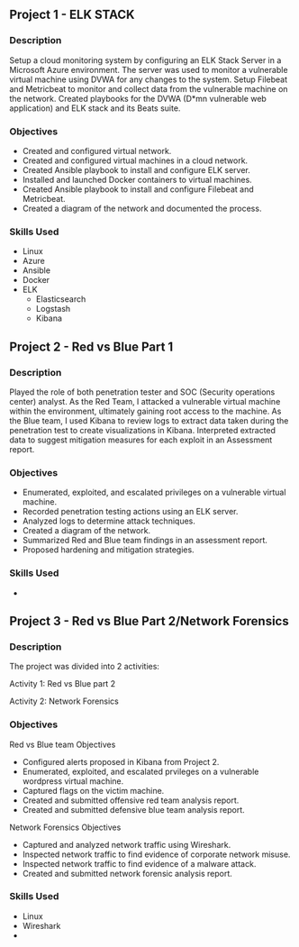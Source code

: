 ## Project 1 - ELK STACK

### Description

Setup a cloud monitoring system by configuring an ELK Stack Server in a Microsoft Azure environment. The server was used to monitor a vulnerable virtual machine using DVWA for any changes to the system. Setup Filebeat and Metricbeat to monitor and collect data from the vulnerable machine on the network. Created playbooks for the DVWA (D*mn vulnerable web application) and ELK stack and its Beats suite. 
 
### Objectives

- Created and configured virtual network.
- Created and configured virtual machines in a cloud network.
- Created Ansible playbook to install and configure ELK server.
- Installed and launched Docker containers to virtual machines.
- Created Ansible playbook to install and configure Filebeat and Metricbeat.
- Created a diagram of the network and documented the process.

### Skills Used

- Linux
- Azure
- Ansible
- Docker
- ELK
  - Elasticsearch
  - Logstash
  - Kibana

## Project 2 - Red vs Blue Part 1

### Description

Played the role of both penetration tester and SOC (Security operations center) analyst. As the Red Team, I attacked a vulnerable virtual machine within the environment, ultimately gaining root access to the machine. As the Blue team, I used Kibana to review logs to extract data taken during the penetration test to create visualizations in Kibana. Interpreted extracted data to suggest mitigation measures for each exploit in an Assessment report. 

### Objectives

- Enumerated, exploited, and escalated privileges on a vulnerable virtual machine.
- Recorded penetration testing actions using an ELK server.
- Analyzed logs to determine attack techniques.
- Created a diagram of the network.
- Summarized Red and Blue team findings in an assessment report.
- Proposed hardening and mitigation strategies.

### Skills Used

- 

## Project 3 - Red vs Blue Part 2/Network Forensics

### Description



The project was divided into 2 activities: 

Activity 1: Red vs Blue part 2



Activity 2: Network Forensics

### Objectives

Red vs Blue team Objectives

- Configured alerts proposed in Kibana from Project 2.
- Enumerated, exploited, and escalated prvileges on a vulnerable wordpress virtual machine.
- Captured flags on the victim machine.
- Created and submitted offensive red team analysis report.
- Created and submitted defensive blue team analysis report.

Network Forensics Objectives

- Captured and analyzed network traffic using Wireshark.
- Inspected network traffic to find evidence of corporate network misuse. 
- Inspected network traffic to find evidence of a malware attack.
- Created and submitted network forensic analysis report.

### Skills Used

- Linux
- Wireshark
- 
